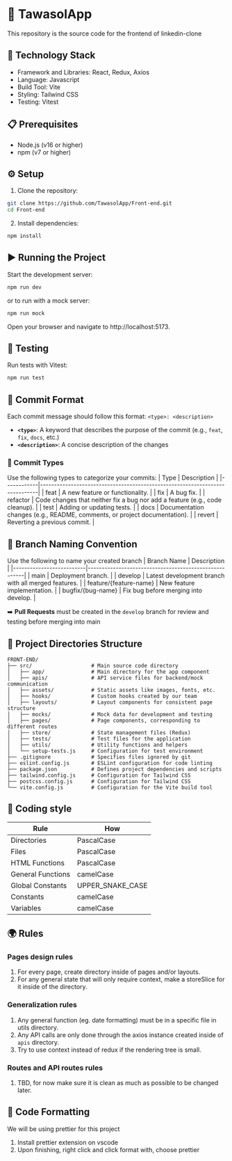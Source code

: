 # 🚀 TawasolApp
This repository is the source code for the frontend of linkedin-clone

## 🧰 Technology Stack
- Framework and Libraries: React, Redux, Axios
- Language: Javascript
- Build Tool: Vite
- Styling: Tailwind CSS
- Testing: Vitest

## 📋 Prerequisites
- Node.js (v16 or higher)
- npm (v7 or higher)

## ⚙️ Setup
1. Clone the repository:
```bash
git clone https://github.com/TawasolApp/Front-end.git
cd Front-end
```
2. Install dependencies:
```bash
npm install
```

## ▶️ Running the Project
Start the development server:
```bash
npm run dev
```
or to run with a mock server:
```bash
npm run mock
```
Open your browser and navigate to http://localhost:5173.

## 🧪 Testing
Run tests with Vitest:
```bash
npm run test
```

## 📝 Commit Format
Each commit message should follow this format:
`<type>: <description>`
- **`<type>`**: A keyword that describes the purpose of the commit (e.g., `feat`, `fix`, `docs`, etc.)
- **`<description>`**: A concise description of the changes

### 🔖 Commit Types
Use the following types to categorize your commits:
| Type       | Description                                                                 |
|------------|-----------------------------------------------------------------------------|
| feat       | A new feature or functionality.                                             |
| fix        | A bug fix.                                                                  |
| refactor   | Code changes that neither fix a bug nor add a feature (e.g., code cleanup). |
| test       | Adding or updating tests.                                                   |
| docs       | Documentation changes (e.g., README, comments, or project documentation).   |
| revert     | Reverting a previous commit.                                                |

## 🌳 Branch Naming Convention
Use the following to name your created branch
| Branch Name              | Description                                           |
|--------------------------|-------------------------------------------------------|
| main                     | Deployment branch.                                    |
| develop                  | Latest development branch with all merged features.   |
| feature/{feature-name}   | New feature implementation.                           |
| bugfix/{bug-name}        | Fix bug before merging into develop.                  |

➡️ **Pull Requests** must be created in the `develop` branch for review and testing before merging into main

## 📂 Project Directories Structure
```
FRONT-END/
├── src/                   # Main source code directory
│   ├── app/               # Main directory for the app component
│   ├── apis/              # API service files for backend/mock communication
│   ├── assets/            # Static assets like images, fonts, etc.
│   ├── hooks/             # Custom hooks created by our team
│   ├── layouts/           # Layout components for consistent page structure
│   ├── mocks/             # Mock data for development and testing
│   ├── pages/             # Page components, corresponding to different routes
│   ├── store/             # State management files (Redux)
│   ├── tests/             # Test files for the application
│   ├── utils/             # Utility functions and helpers
│   └── setup-tests.js     # Configuration for test environment
├── .gitignore             # Specifies files ignored by git
├── eslint.config.js       # ESLint configuration for code linting
├── package.json           # Defines project dependencies and scripts
├── tailwind.config.js     # Configuration for Tailwind CSS
├── postcss.config.js      # Configuration for Tailwind CSS
└── vite.config.js         # Configuration for the Vite build tool
```

## 📐 Coding style
| Rule                | How               |
|---------------------|-------------------|
| Directories         | PascalCase        |
| Files               | PascalCase        |
| HTML Functions      | PascalCase        |
| General Functions   | camelCase         |
| Global Constants    | UPPER_SNAKE_CASE  |
| Constants           | camelCase         |
| Variables           | camelCase         |

## 🌍 Rules
### Pages design rules
1. For every page, create directory inside of pages and/or layouts.
2. For any general state that will only require context, make a storeSlice for it inside of the directory.

### Generalization rules
1. Any general function (eg. date formatting) must be in a specific file in utils directory.
2. Any API calls are only done through the axios instance created inside of `apis` directory.
3. Try to use context instead of redux if the rendering tree is small.

### Routes and API routes rules
1. TBD, for now make sure it is clean as much as possible to be changed later.

## 🎯 Code Formatting
We will be using prettier for this project
1. Install prettier extension on vscode
2. Upon finishing, right click and click format with, choose prettier
